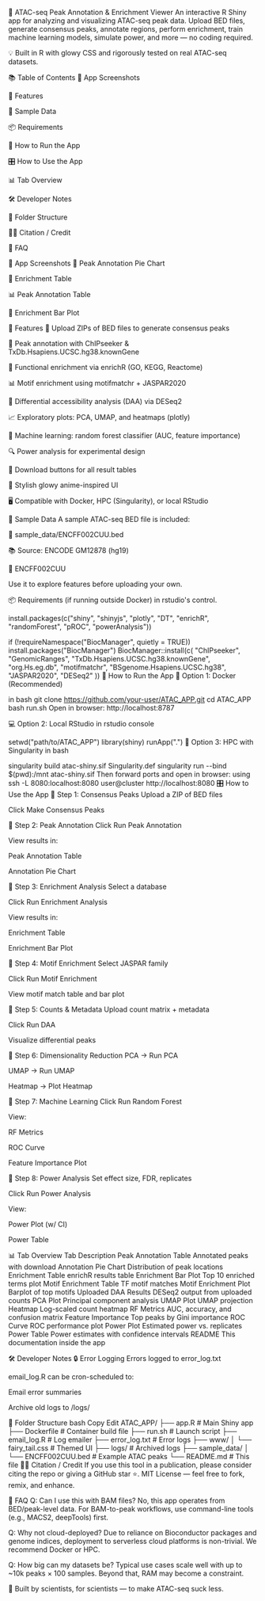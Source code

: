 

🔬 ATAC-seq Peak Annotation & Enrichment Viewer
An interactive R Shiny app for analyzing and visualizing ATAC-seq peak data. Upload BED files, generate consensus peaks, annotate regions, perform enrichment, train machine learning models, simulate power, and more — no coding required.

💡 Built in R with glowy CSS and rigorously tested on real ATAC-seq datasets.

📚 Table of Contents
📸 App Screenshots

🚀 Features

🧪 Sample Data

📦 Requirements

🧬 How to Run the App

🎛️ How to Use the App

📊 Tab Overview

🛠️ Developer Notes

📁 Folder Structure

👨‍🔬 Citation / Credit

🧠 FAQ

📸 App Screenshots
🧬 Peak Annotation Pie Chart


📑 Enrichment Table


📊 Peak Annotation Table


🔬 Enrichment Bar Plot


🚀 Features
📂 Upload ZIPs of BED files to generate consensus peaks

🧬 Peak annotation with ChIPseeker & TxDb.Hsapiens.UCSC.hg38.knownGene

🧠 Functional enrichment via enrichR (GO, KEGG, Reactome)

📊 Motif enrichment using motifmatchr + JASPAR2020

🧪 Differential accessibility analysis (DAA) via DESeq2

📈 Exploratory plots: PCA, UMAP, and heatmaps (plotly)

🤖 Machine learning: random forest classifier (AUC, feature importance)

🔍 Power analysis for experimental design

💾 Download buttons for all result tables

🎨 Stylish glowy anime-inspired UI

🖥️ Compatible with Docker, HPC (Singularity), or local RStudio

🧪 Sample Data
A sample ATAC-seq BED file is included:

📁 sample_data/ENCFF002CUU.bed

📚 Source: ENCODE GM12878 (hg19)

🔗 ENCFF002CUU

Use it to explore features before uploading your own.

📦 Requirements (if running outside Docker)
 in rstudio's control.

install.packages(c("shiny", "shinyjs", "plotly", "DT", "enrichR", "randomForest", "pROC", "powerAnalysis"))

if (!requireNamespace("BiocManager", quietly = TRUE)) install.packages("BiocManager")
BiocManager::install(c(
  "ChIPseeker", "GenomicRanges", "TxDb.Hsapiens.UCSC.hg38.knownGene",
  "org.Hs.eg.db", "motifmatchr", "BSgenome.Hsapiens.UCSC.hg38",
  "JASPAR2020", "DESeq2"
))
🧬 How to Run the App
🔁 Option 1: Docker (Recommended)

in bash
git clone https://github.com/your-user/ATAC_APP.git
cd ATAC_APP
bash run.sh
Open in browser:
http://localhost:8787

💻 Option 2: Local RStudio
 in rstudio console

setwd("path/to/ATAC_APP")
library(shiny)
runApp(".")
🧠 Option 3: HPC with Singularity
 in bash

singularity build atac-shiny.sif Singularity.def
singularity run --bind $(pwd):/mnt atac-shiny.sif
Then forward ports and open in browser:
using 
ssh -L 8080:localhost:8080 user@cluster
http://localhost:8080
🎛️ How to Use the App
🔹 Step 1: Consensus Peaks
Upload a ZIP of BED files

Click Make Consensus Peaks

🔹 Step 2: Peak Annotation
Click Run Peak Annotation

View results in:

Peak Annotation Table

Annotation Pie Chart

🔹 Step 3: Enrichment Analysis
Select a database

Click Run Enrichment Analysis

View results in:

Enrichment Table

Enrichment Bar Plot

🔹 Step 4: Motif Enrichment
Select JASPAR family

Click Run Motif Enrichment

View motif match table and bar plot

🔹 Step 5: Counts & Metadata
Upload count matrix + metadata

Click Run DAA

Visualize differential peaks

🔹 Step 6: Dimensionality Reduction
PCA → Run PCA

UMAP → Run UMAP

Heatmap → Plot Heatmap

🔹 Step 7: Machine Learning
Click Run Random Forest

View:

RF Metrics

ROC Curve

Feature Importance Plot

🔹 Step 8: Power Analysis
Set effect size, FDR, replicates

Click Run Power Analysis

View:

Power Plot (w/ CI)

Power Table

📊 Tab Overview
Tab	Description
Peak Annotation Table	Annotated peaks with download
Annotation Pie Chart	Distribution of peak locations
Enrichment Table	enrichR results table
Enrichment Bar Plot	Top 10 enriched terms plot
Motif Enrichment Table	TF motif matches
Motif Enrichment Plot	Barplot of top motifs
Uploaded DAA Results	DESeq2 output from uploaded counts
PCA Plot	Principal component analysis
UMAP Plot	UMAP projection
Heatmap	Log-scaled count heatmap
RF Metrics	AUC, accuracy, and confusion matrix
Feature Importance	Top peaks by Gini importance
ROC Curve	ROC performance plot
Power Plot	Estimated power vs. replicates
Power Table	Power estimates with confidence intervals
README	This documentation inside the app

🛠️ Developer Notes
🔒 Error Logging
Errors logged to error_log.txt

email_log.R can be cron-scheduled to:

Email error summaries

Archive old logs to /logs/

📁 Folder Structure
bash
Copy
Edit
ATAC_APP/
├── app.R                  # Main Shiny app
├── Dockerfile             # Container build file
├── run.sh                 # Launch script
├── email_log.R            # Log emailer
├── error_log.txt          # Error logs
├── www/
│   └── fairy_tail.css     # Themed UI
├── logs/                  # Archived logs
├── sample_data/
│   └── ENCFF002CUU.bed    # Example ATAC peaks
└── README.md              # This file
👨‍🔬 Citation / Credit
If you use this tool in a publication, please consider citing the repo or giving a GitHub star ⭐.
MIT License — feel free to fork, remix, and enhance.

🧠 FAQ
Q: Can I use this with BAM files?
No, this app operates from BED/peak-level data. For BAM-to-peak workflows, use command-line tools (e.g., MACS2, deepTools) first.

Q: Why not cloud-deployed?
Due to reliance on Bioconductor packages and genome indices, deployment to serverless cloud platforms is non-trivial. We recommend Docker or HPC.

Q: How big can my datasets be?
Typical use cases scale well with up to ~10k peaks × 100 samples. Beyond that, RAM may become a constraint.

🧬 Built by scientists, for scientists — to make ATAC-seq suck less.
